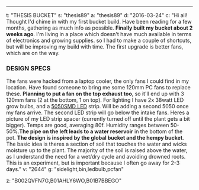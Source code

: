 ---
t: "THESIS BUCKET"
s: "thesis89"
a: "thesis89"
d: "2016-03-24"
c: "Hi all! Thought I'd chime in with my first bucket build. Have been reading for a few months, gathering as much info as possible. <strong>Finally built my bucket about 2 weeks ago</strong>. I'm living in a place which doesn't have much available in terms of electronics and growing supplies. so I had to make a couple of shortcuts, but will be improving my build with time. The first upgrade is better fans, which are on the way.<h3>DESIGN SPECS</h3>The fans were hacked from a laptop cooler, the only fans I could find in my location. Have found someone to bring me some 120mm PC fans to replace these. <strong>Planning to put a fan on the top exhaust too</strong>, so it'll end up with 3 120mm fans (2 at the bottom, 1 on top). For lighting I have 2x 38watt LED grow bulbs, and a <a href='https://amzn.to/30OqRW0'>5050SMD LED</a> strip. Will be adding a second 5050 once my fans arrive. The second LED strip will go below the intake fans. Heres a picture of my LED strip spacer (currently turned off until the plant gets a bit bigger). Temps are good, averaging 80f. Humidity ranges between 50-50%.<strong>The pipe on the left leads to a water reservoir</strong> in the bottom of the pot. <strong>The design is inspired by the global bucket and the hempy bucket</strong>. The basic idea is theres a section of soil that touches the water and wicks moisture up to the plant. The majority of the soil is raised above the water, as I understand the need for a wet/dry cycle and avoiding drowned roots. This is an experiment, but is important because I often go away for 2-3 days."
v: "2644"
g: "sidelight,bin,ledbulb,pcfan"

z: "B002QVFN7G,B01AHLY6WO,B01B7BBEGO"
